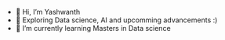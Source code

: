 - 👋 Hi, I’m Yashwanth
- 👀 Exploring Data science, AI and upcomming advancements :)
- 🌱 I’m currently learning Masters in Data science

<!---
Yashwanth1099/Yashwanth1099 is a ✨ special ✨ repository because its `README.md` (this file) appears on your GitHub profile.
You can click the Preview link to take a look at your changes.
--->
